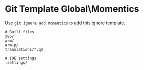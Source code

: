 Git Template Global\Momentics
===

Use `git ignore add momentics` to add this ignore template.

```
# Built files
x86/
arm/
arm-p/
translations/*.qm

# IDE settings
.settings/
```
